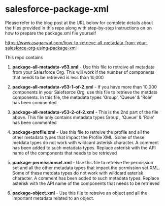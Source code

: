 # salesforce-package-xml

Please refer to the blog post at the URL below for complete details about the files provided in this repo along with step-by-step instructions on on how to prepare the package.xml file yourself

https://www.asagarwal.com/how-to-retrieve-all-metadata-from-your-salesforce-org-using-package-xml

This repo contains

1. **package-all-metadata-v53.xml** - Use this file to retreive all metadata from your Salesforce Org. This will work if the number of components that needs to be retrieved is less than 10,000

2. **package-all-metadata-v53-1-of-2.xml** - If you have more than 10,000 components in your Salefsorce Org, use this file to retrieve the metdata components. In this file, the metadata types 'Group', 'Queue' & 'Role' has been commented

3. **package-all-metadata-v53-2-of-2.xml** - This is the 2nd part of the file above. This file only contains metadata types Group', 'Queue' & 'Role' has been commented

4. **package-profile.xml** - Use this file to retreive the profile and all the other metadata types that impact the Profile XML. Some of these metdata types do not work with wildcard asterisk character. A comment has been added to such metadata types. Replace asterisk with the API name of the components that needs to be retrieved

5. **package-permissionset.xml** - Use this file to retreive the permission set and all the other metadata types that impact the permission set XML. Some of these metdata types do not work with wildcard asterisk character. A comment has been added to such metadata types. Replace asterisk with the API name of the components that needs to be retrieved

6. **package-object.xml** - Use this file to retreive an object and all the important metadata related to an object.

